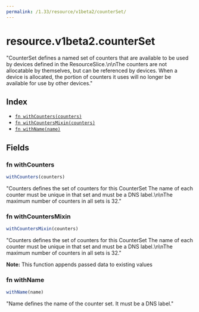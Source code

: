 ```yaml
---
permalink: /1.33/resource/v1beta2/counterSet/
---
```


# resource.v1beta2.counterSet

"CounterSet defines a named set of counters that are available to be used by devices defined in the ResourceSlice.\n\nThe counters are not allocatable by themselves, but can be referenced by devices. When a device is allocated, the portion of counters it uses will no longer be available for use by other devices."

## Index

* [`fn withCounters(counters)`](#fn-withcounters)
* [`fn withCountersMixin(counters)`](#fn-withcountersmixin)
* [`fn withName(name)`](#fn-withname)

## Fields

### fn withCounters

```ts
withCounters(counters)
```

"Counters defines the set of counters for this CounterSet The name of each counter must be unique in that set and must be a DNS label.\n\nThe maximum number of counters in all sets is 32."

### fn withCountersMixin

```ts
withCountersMixin(counters)
```

"Counters defines the set of counters for this CounterSet The name of each counter must be unique in that set and must be a DNS label.\n\nThe maximum number of counters in all sets is 32."

**Note:** This function appends passed data to existing values

### fn withName

```ts
withName(name)
```

"Name defines the name of the counter set. It must be a DNS label."